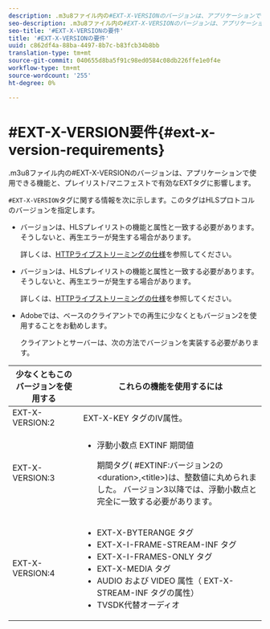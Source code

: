 ```yaml
---
description: .m3u8ファイル内の#EXT-X-VERSIONのバージョンは、アプリケーションで使用できる機能と、プレイリスト/マニフェストで有効なEXTタグに影響します。
seo-description: .m3u8ファイル内の#EXT-X-VERSIONのバージョンは、アプリケーションで使用できる機能と、プレイリスト/マニフェストで有効なEXTタグに影響します。
seo-title: '#EXT-X-VERSIONの要件'
title: '#EXT-X-VERSIONの要件'
uuid: c862df4a-88ba-4497-8b7c-b83fcb34b8bb
translation-type: tm+mt
source-git-commit: 040655d8ba5f91c98ed0584c08db226ffe1e0f4e
workflow-type: tm+mt
source-wordcount: '255'
ht-degree: 0%

---
```



# #EXT-X-VERSION要件{#ext-x-version-requirements}

.m3u8ファイル内の#EXT-X-VERSIONのバージョンは、アプリケーションで使用できる機能と、プレイリスト/マニフェストで有効なEXTタグに影響します。

<!--<a id="section_8850183988124049A001758F117AD3A6"></a>-->

`#EXT-X-VERSION`タグに関する情報を次に示します。このタグはHLSプロトコルのバージョンを指定します。

* バージョンは、HLSプレイリストの機能と属性と一致する必要があります。そうしないと、再生エラーが発生する場合があります。

   詳しくは、[HTTPライブストリーミングの仕様](https://datatracker.ietf.org/doc/draft-pantos-http-live-streaming/?include_text=1)を参照してください。
* バージョンは、HLSプレイリストの機能と属性と一致する必要があります。そうしないと、再生エラーが発生する場合があります。

   詳しくは、[HTTPライブストリーミングの仕様](https://datatracker.ietf.org/doc/draft-pantos-http-live-streaming/?include_text=1)を参照してください。
* Adobeでは、ベースのクライアントでの再生に少なくともバージョン2を使用することをお勧めします。

   クライアントとサーバーは、次の方法でバージョンを実装する必要があります。

<table frame="all" colsep="1" rowsep="1" id="table_62EB98EDD9DE49EC84CB1C7D59BC40E6"> 
 <thead> 
  <tr rowsep="1"> 
   <th colname="1" class="entry"> 少なくともこのバージョンを使用する </th> 
   <th colname="2" class="entry"> これらの機能を使用するには </th> 
  </tr> 
 </thead>
 <tbody> 
  <tr rowsep="1"> 
   <td colname="1"> <span class="codeph"> EXT-X-VERSION:2  </span> </td> 
   <td colname="2"> <span class="codeph"> EXT-X-KEY </span>タグのIV属性。 </td> 
  </tr> 
  <tr rowsep="1"> 
   <td colname="1"> <span class="codeph"> EXT-X-VERSION:3  </span> </td> 
   <td colname="2"> 
    <ul id="ul_C9500D3F934848639C204BF248F139FF"> 
     <li id="li_535A7E3FABCB46FE872A7EA5DE2A1784">浮動小数点<span class="codeph"> EXTINF </span>期間値 <p>期間タグ( <span class="codeph"> #EXTINF:バージョン2の</span>&lt;duration&gt;,&lt;title&gt;)は、整数値に丸められました。 バージョン3以降では、浮動小数点と完全に一致する必要があります。 </p> </li> 
    </ul> </td> 
  </tr> 
  <tr rowsep="0"> 
   <td colname="1"> <p> <span class="codeph"> EXT-X-VERSION:4  </span> </p> </td> 
   <td colname="2"> <p> 
     <ul id="ul_83D61E909D0C413FBDAB7A4A0BE1F03C"> 
      <li id="li_5071F2BE2DB74BBFB1F23B3B30C5CFD6"><span class="codeph"> EXT-X-BYTERANGE </span>タグ </li> 
      <li id="li_A093F448567D475AB44656D4600BCBD6"><span class="codeph"> EXT-X-I-FRAME-STREAM-INF </span>タグ </li> 
      <li id="li_1084AE3B10FD4EB387D25EEDDFBBC8CD"><span class="codeph"> EXT-X-I-FRAMES-ONLY </span>タグ </li> 
      <li id="li_4FEFA36E300C403DBB77BB4DA46DB4EB"><span class="codeph"> EXT-X-MEDIA </span>タグ </li> 
      <li id="li_E53D81AED45C47AEA346FA3A1B191E5C"><span class="codeph"> AUDIO </span>および<span class="codeph"> VIDEO </span>属性（<span class="codeph"> EXT-X-STREAM-INF </span>タグの属性） </li> 
      <li id="li_2E99A4971B8046F3845CF3D4D363CCCF">TVSDK代替オーディオ </li> 
     </ul> </p> </td> 
  </tr> 
 </tbody> 
</table>

